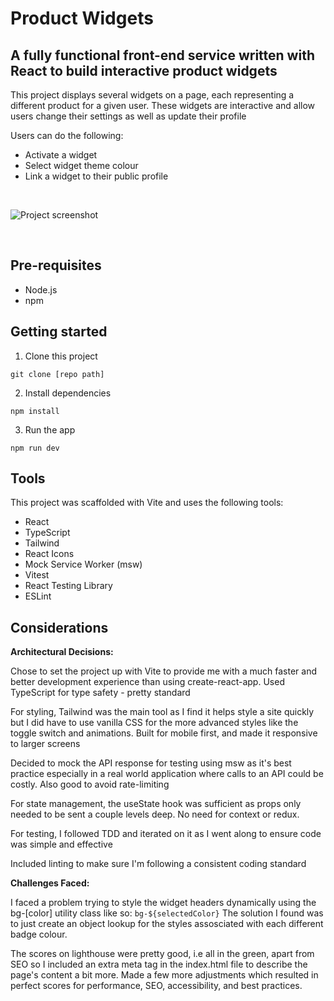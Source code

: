 # Product Widgets

## A fully functional front-end service written with React to build interactive product widgets

This project displays several widgets on a page, each representing a different product for a given user. These widgets are interactive and allow users change their settings as well as update their profile

Users can do the following:

- Activate a widget
- Select widget theme colour
- Link a widget to their public profile

<br>

![Project screenshot](https://github.com/lazybump/Product-Widgets/assets/104283344/5346347b-550e-4345-a14f-9b29411dfe49)

<br>

## Pre-requisites

- Node.js
- npm

## Getting started

1. Clone this project

```
git clone [repo path]
```

2. Install dependencies

```
npm install
```

3. Run the app

```
npm run dev
```

## Tools

This project was scaffolded with Vite and uses the following tools:

- React
- TypeScript
- Tailwind
- React Icons
- Mock Service Worker (msw)
- Vitest
- React Testing Library
- ESLint

## Considerations

**Architectural Decisions:**

Chose to set the project up with Vite to provide me with a much faster and better development experience than using create-react-app. Used TypeScript for type safety - pretty standard

For styling, Tailwind was the main tool as I find it helps style a site quickly but I did have to use vanilla CSS for the more advanced styles like the toggle switch and animations. Built for mobile first, and made it responsive to larger screens

Decided to mock the API response for testing using msw as it's best practice especially in a real world application where calls to an API could be costly. Also good to avoid rate-limiting

For state management, the useState hook was sufficient as props only needed to be sent a couple levels deep. No need for context or redux.

For testing, I followed TDD and iterated on it as I went along to ensure code was simple and effective

Included linting to make sure I'm following a consistent coding standard

**Challenges Faced:**

I faced a problem trying to style the widget headers dynamically using the bg-[color] utility class like so: `bg-${selectedColor}`
The solution I found was to just create an object lookup for the styles assosciated with each different badge colour.

The scores on lighthouse were pretty good, i.e all in the green, apart from SEO so I included an extra meta tag in the index.html file to describe the page's content a bit more. Made a few more adjustments which resulted in perfect scores for performance, SEO, accessibility, and best practices.
